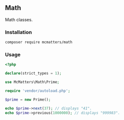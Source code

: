 ## Math

Math classes.

### Installation

```bash
composer require mcmatters/math
```

### Usage

```php
<?php

declare(strict_types = 1);

use McMatters\Math\Prime;

require 'vendor/autoload.php';

$prime = new Prime();

echo $prime->next(37); // displays "41". 
echo $prime->previous(1000000); // displays "999983".
```
